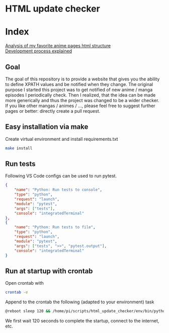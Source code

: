 # HTML update checker

# Index
[Analysis of my favorite anime pages html structure](./docs/analysis/analysis_anime_pages.md)  
[Development process explained](./docs/development/development_process.md)

## Goal
The goal of this repository is to provide a website that gives you the ability to define XPATH values and be notified when they change.
The original purpose I started this project was to get notified of new anime / manga episodes I periodically check. Then I realized, that the idea can be made more generically and thus the project was changed to be a wider checker.  
If you like other mangas / animes / ..., please feel free to suggest further pages or better: directly create a pull request.

## Easy installation via make

Create virtual environment and install requirements.txt

```bash
make install
```

## Run tests

Following VS Code configs can be used to run pytest.

```json
{
    "name": "Python: Run tests to console",
    "type": "python",
    "request": "launch",
    "module": "pytest",
    "args": ["tests"],
    "console": "integratedTerminal"
},
{
    "name": "Python: Run tests to file",
    "type": "python",
    "request": "launch",
    "module": "pytest",
    "args": ["tests", ">>", "pytest.output"],
    "console": "integratedTerminal"
}
```

## Run at startup with crontab

Open crontab with

```bash
crontab -e
```

Append to the crontab the following (adapted to your environment) task 

```bash
@reboot sleep 120 && /home/pi/scripts/html_update_checker/env/bin/python3 /home/pi/scripts/html_update_checker/start.py
```

We first wait 120 seconds to complete the startup, connect to the internet, etc.